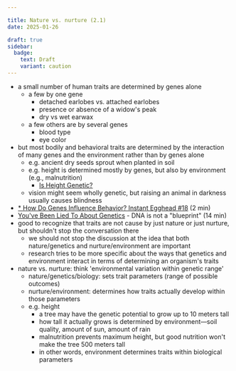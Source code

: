 ```yaml
---

title: Nature vs. nurture (2.1)
date: 2025-01-26

draft: true
sidebar:
  badge:
    text: Draft
    variant: caution
---
```


- a small number of human traits are determined by genes alone
	- a few by one gene
		- detached earlobes vs. attached earlobes
		- presence or absence of a widow's peak
		- dry vs wet earwax
	- a few others are by several genes
		- blood type
		- eye color
- but most bodily and behavioral traits are determined by the interaction of many genes and the environment rather than by genes alone
	- e.g. ancient dry seeds sprout when planted in soil
	- e.g. height is determined mostly by genes, but also by environment (e.g., malnutrition)
		- [Is Height Genetic?](https://www.youtube.com/watch?v=0cuO5OSDMbw&list=PLsmqeqKj7M-rZTTXNXuL07poGP5B6TKKu&index=50)
	- vision might seem wholly genetic, but raising an animal in darkness usually causes blindness
- [* How Do Genes Influence Behavior? Instant Egghead #18](https://www.youtube.com/watch?v=uvk2g9hJMTs) (2 min)
- [You've Been Lied To About Genetics](https://www.youtube.com/watch?v=zpIqQ0pGs1E) - DNA is not a "blueprint" (14 min)
- good to recognize that traits are not cause by just nature or just nurture, but shouldn't stop the conversation there
	- we should not stop the discussion at the idea that both nature/genetics and nurture/environment are important
	- research tries to be more specific about the ways that genetics and environment interact in terms of determining an organism's traits
- nature vs. nurture: think 'environmental variation within genetic range'
	- nature/genetics/biology: sets trait parameters (range of possible outcomes)
	- nurture/environment: determines how traits actually develop within those parameters
	- e.g. height
		- a tree may have the genetic potential to grow up to 10 meters tall
		- how tall it actually grows is determined by environment—soil quality, amount of sun, amount of rain
		- malnutrition prevents maximum height, but good nutrition won't make the tree 500 meters tall
		- in other words, environment determines traits within biological parameters
